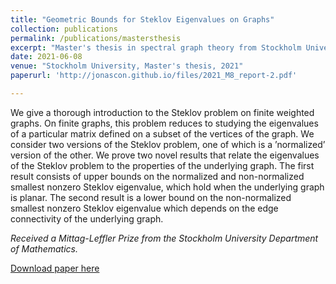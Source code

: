 ```yaml
---
title: "Geometric Bounds for Steklov Eigenvalues on Graphs"
collection: publications
permalink: /publications/mastersthesis
excerpt: "Master's thesis in spectral graph theory from Stockholm University. Received a *Mittag-Leffler Prize for excellent Master's theses* from the Stockholm University Department of Mathematics."
date: 2021-06-08
venue: "Stockholm University, Master's thesis, 2021"
paperurl: 'http://jonascon.github.io/files/2021_M8_report-2.pdf'

---
```

We give a thorough introduction to the Steklov problem on finite weighted graphs. On finite graphs, this problem reduces to studying the eigenvalues of a particular matrix defined on a subset of the vertices of the graph. We consider two versions of the Steklov problem, one of which is a ’normalized’ version of the other. We prove two novel results that relate the eigenvalues of the Steklov problem to the properties of the underlying graph. The first result consists of upper bounds on the normalized and non-normalized smallest nonzero Steklov eigenvalue, which hold when the underlying graph is planar. The second result is a lower bound on the non-normalized smallest nonzero Steklov eigenvalue which depends on the edge connectivity of the underlying graph.

*Received a Mittag-Leffler Prize from the Stockholm University Department of Mathematics.*

[Download paper here](http://jonascon.github.io/files/2021_M8_report-2.pdf)

